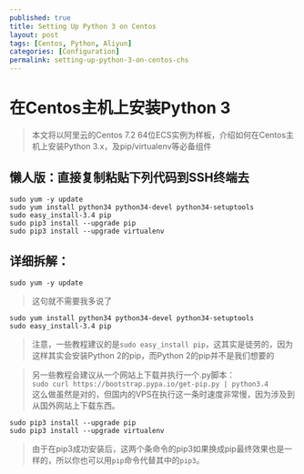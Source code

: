 ```yaml
---
published: true
title: Setting Up Python 3 on Centos
layout: post
tags: [Centos, Python, Aliyun]
categories: [Configuration]
permalink: setting-up-python-3-on-centos-chs
---
```

# 在Centos主机上安装Python 3

> 本文将以阿里云的Centos 7.2 64位ECS实例为样板，介绍如何在Centos主机上安装Python 3.x，及pip/virtualenv等必备组件

## 懒人版：直接复制粘贴下列代码到SSH终端去

    sudo yum -y update
    sudo yum install python34 python34-devel python34-setuptools
    sudo easy_install-3.4 pip
    sudo pip3 install --upgrade pip
    sudo pip3 install --upgrade virtualenv


## 详细拆解：


    sudo yum -y update

>这句就不需要我多说了


    sudo yum install python34 python34-devel python34-setuptools
    sudo easy_install-3.4 pip

> 注意，一些教程建议的是`sudo easy_install pip`，这其实是徒劳的，因为这样其实会安装Python 2的pip，而Python 2的pip并不是我们想要的

> 另一些教程会建议从一个网站上下载并执行一个.py脚本：<br />
> `sudo curl https://bootstrap.pypa.io/get-pip.py | python3.4` <br />
> 这么做虽然是对的，但国内的VPS在执行这一条时速度非常慢，因为涉及到从国外网站上下载东西。


    sudo pip3 install --upgrade pip
    sudo pip3 install --upgrade virtualenv

> 由于在pip3成功安装后，这两个条命令的pip3如果换成pip最终效果也是一样的，所以你也可以用`pip`命令代替其中的`pip3`。
